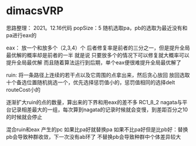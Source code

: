 # dimacsVRP

思路整理：
2021。12.16代码
popSize：5
随机选取pa，pb的选取为最近没有和pa进行eax的

eax：
放一个和放多个（2,3,4）个
后者修复率是前者的三分之一，但是提升全局最优解的概率却是前者的一半
就是说 只要放多个的情况下可以修复就大概率可以提升全局最优解
而且随着算法运行到后期，单个eax便很难提升全局最优解了

ruin:
将一条路径上连续的若干点以及它周围的点拿出来，然后贪心放回
放回选取十个备选位置随机挑选一个，优先选择惩罚值小的，惩罚值相同的选择delt routeCost小的

逐渐扩大ruin的点的数量，算出来的下界和用eax的差不多
RC1_8_2 nagata与平台记录相差最大的一组，每次算到nagata的记录时候就会变慢，到差距百分之10的时候就会停止



混合ruin和eax
产生的pc
    如果比pa好就替换pa
    如果不比pa好但是比pb好：替换pb会导致种群收敛，下一次没有ab环了
                            不替换pb会导致种群中个体差异较大
